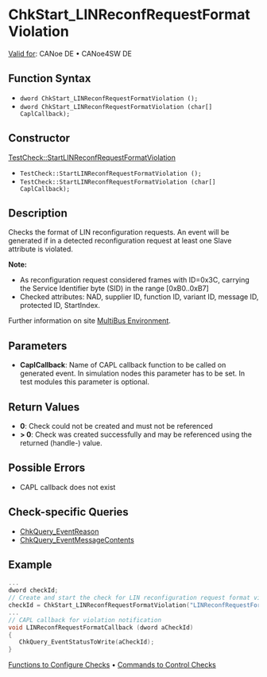 # ChkStart_LINReconfRequestFormatViolation

[Valid for](../../../Shared/FeatureAvailability.md): CANoe DE • CANoe4SW DE

## Function Syntax

- `dword ChkStart_LINReconfRequestFormatViolation ();`
- `dword ChkStart_LINReconfRequestFormatViolation (char[] CaplCallback);`

## Constructor

[TestCheck::StartLINReconfRequestFormatViolation](../../../Shared/CAPL/General/ClassesAndObjects.md)

- `TestCheck::StartLINReconfRequestFormatViolation ();`
- `TestCheck::StartLINReconfRequestFormatViolation (char[] CaplCallback);`

## Description

Checks the format of LIN reconfiguration requests. An event will be generated if in a detected reconfiguration request at least one Slave attribute is violated.

**Note:**

- As reconfiguration request considered frames with ID=0x3C, carrying the Service Identifier byte (SID) in the range [0xB0..0xB7]
- Checked attributes: NAD, supplier ID, function ID, variant ID, message ID, protected ID, StartIndex.

Further information on site [MultiBus Environment](../../../Shared/CAPL/General/TestMultiBusEnvironment.md).

## Parameters

- **CaplCallback**: Name of CAPL callback function to be called on generated event. In simulation nodes this parameter has to be set. In test modules this parameter is optional.

## Return Values

- **0**: Check could not be created and must not be referenced
- **\> 0**: Check was created successfully and may be referenced using the returned (handle-) value.

## Possible Errors

- CAPL callback does not exist

## Check-specific Queries

- [ChkQuery_EventReason](CAPLfunctionChkQueryEventReason.md)
- [ChkQuery_EventMessageContents](CAPLfunctionChkQueryEventMessageContents.md)

## Example

```c
...
dword checkId;
// Create and start the check for LIN reconfiguration request format violation
checkId = ChkStart_LINReconfRequestFormatViolation("LINReconfRequestFormatCallback");
...
// CAPL callback for violation notification
void LINReconfRequestFormatCallback (dword aCheckId)
{
   ChkQuery_EventStatusToWrite(aCheckId);
}
```

[Functions to Configure Checks](../CAPLfunctionsTSLConfigurationFunctions.md) • [Commands to Control Checks](../CAPLfunctionsTSLCheckControlCommands.md)
